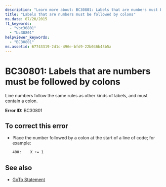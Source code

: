 ```yaml
---
description: "Learn more about: BC30801: Labels that are numbers must be followed by colons"
title: "Labels that are numbers must be followed by colons"
ms.date: 07/20/2015
f1_keywords:
  - "vbc30801"
  - "bc30801"
helpviewer_keywords:
  - "BC30801"
ms.assetid: 67743319-2d1c-496e-bfd9-22b046b43b5a
---
```

# BC30801: Labels that are numbers must be followed by colons

Line numbers follow the same rules as other kinds of labels, and must contain a colon.

 **Error ID:** BC30801

## To correct this error

- Place the number followed by a colon at the start of a line of code; for example:

    ```vb
    400:    X += 1
    ```

## See also

- [GoTo Statement](../statements/goto-statement.md)
